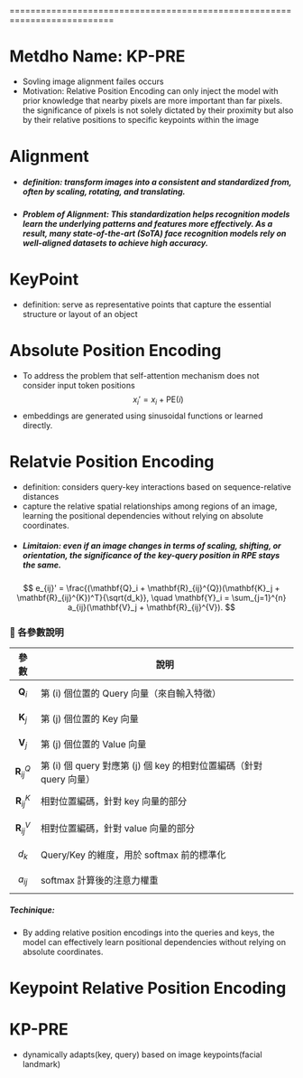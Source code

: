 ==========================================================================

# Metdho Name: KP-PRE
- Sovling image alignment failes occurs
- Motivation: Relative Position Encoding can only inject the model with prior knowledge that nearby pixels are more important than far pixels.
the significance of pixels is not solely dictated by their proximity but also by their relative positions to specific keypoints within the image

# Alignment
- ##### definition: transform images into a consistent and standardized from, often by scaling, rotating, and translating.
- ##### Problem of Alignment: This standardization helps recognition models learn the underlying patterns and features more effectively. As a result, many state-of-the-art (SoTA) face recognition models rely on well-aligned datasets to achieve high accuracy.
# KeyPoint
- definition: serve as representative points that capture the essential structure or layout of an object
# Absolute Position Encoding
- To address the problem that self-attention mechanism does not consider input token positions
$$
x_i' = x_i + \mathrm{PE}(i)
$$
- embeddings are generated using sinusoidal functions or learned directly.
# Relatvie Position Encoding
- definition: considers query-key interactions based on sequence-relative distances
- capture the relative spatial relationships among regions of an image, learning the positional dependencies without relying on absolute coordinates.
- ##### Limitaion: even if an image changes in terms of scaling, shifting, or orientation, the significance of the key-query position in RPE stays the same.
$$
e_{ij}' = \frac{(\mathbf{Q}_i + \mathbf{R}_{ij}^{Q})(\mathbf{K}_j + \mathbf{R}_{ij}^{K})^T}{\sqrt{d_k}}, \quad 
\mathbf{Y}_i = \sum_{j=1}^{n} a_{ij}(\mathbf{V}_j + \mathbf{R}_{ij}^{V}).
$$
### 🧩 各參數說明

| 參數                      | 說明                                                   |
| ----------------------- | ---------------------------------------------------- |
| $$\mathbf{Q}_i$$        | 第 \(i\) 個位置的 Query 向量（來自輸入特徵）                        |
| $$\mathbf{K}_j$$        | 第 \(j\) 個位置的 Key 向量                                  |
| $$\mathbf{V}_j$$        | 第 \(j\) 個位置的 Value 向量                                |
| $$\mathbf{R}_{ij}^{Q}$$ | 第 \(i\) 個 query 對應第 \(j\) 個 key 的相對位置編碼（針對 query 向量） |
| $$\mathbf{R}_{ij}^{K}$$ | 相對位置編碼，針對 key 向量的部分                                  |
| $$\mathbf{R}_{ij}^{V}$$ | 相對位置編碼，針對 value 向量的部分                                |
| $$d_k$$                 | Query/Key 的維度，用於 softmax 前的標準化                       |
| $$a_{ij}$$              | softmax 計算後的注意力權重                                    |
##### Techinique:
- By adding relative position encodings into the queries and keys, the model can effectively learn positional dependencies without relying on absolute coordinates. 
# Keypoint Relative Position Encoding



# KP-PRE
- dynamically adapts(key, query) based on image keypoints(facial landmark)
